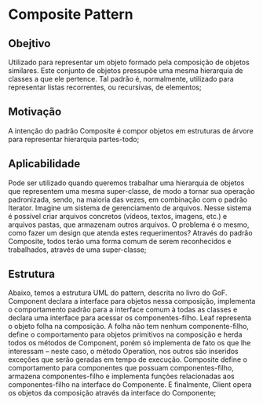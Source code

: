 # Composite Pattern
## Obejtivo
Utilizado para representar um objeto formado pela composição de objetos similares. Este conjunto de objetos pressupõe uma mesma hierarquia de classes a que ele pertence. Tal padrão é, normalmente, utilizado para representar listas recorrentes, ou recursivas, de elementos;
## Motivação
A intenção do padrão Composite é compor objetos em estruturas de árvore para representar hierarquia partes-todo;
## Aplicabilidade
Pode ser utilizado quando queremos trabalhar uma hierarquia de objetos que representem uma mesma super-classe, de modo a tornar sua operação padronizada, sendo, na maioria das vezes, em combinação com o padrão Iterator. Imagine um sistema de gerenciamento de arquivos.
Nesse sistema é possível criar arquivos concretos (vídeos, textos, imagens, etc.) e arquivos pastas, que armazenam outros arquivos. O problema é o mesmo, como fazer um design que atenda estes requerimentos? Através do padrão Composite, todos terão uma forma comum de serem reconhecidos e trabalhados, através de uma super-classe;
## Estrutura 
Abaixo, temos a estrutura UML do pattern, descrita no livro do GoF. Component declara a interface para objetos nessa composição, implementa o comportamento padrão para a interface comum à todas as classes e declara uma interface para acessar os componentes-filho. Leaf representa o objeto folha na composição. A folha não tem nenhum componente-filho, define o comportamento para objetos primitivos na composição e herda todos os métodos de Component, porém só implementa de fato os que lhe interessam – neste caso, o método Operation, nos outros são inseridos exceções que serão geradas em tempo de execução. Composite define o comportamento para componentes que possuam componentes-filho, armazena componentes-filho e implementa funções relacionadas aos componentes-filho na interface do Componente. E finalmente, Client opera os objetos da composição através da interface do Componente;
